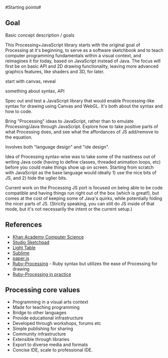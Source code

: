 #Starting points#



## Goal

Basic concept description / goals

This Processing+JavaScript library starts with the original goal of Processing at it's beginning, to serve as a software sketchbook and to teach computer programming fundamentals within a visual context, and reimagines it for today, based on JavaScript instead of Java. The focus will first be on basic API and 2D drawing functionality, leaving more advanced graphics features, like shaders and 3D, for later.

start with canvas, reveal

something about syntax, API

Spec out and test a JavaScript library that would enable Processing-like syntax for drawing using Canvas and WebGL. It's both about the syntax and how to code.

Bring "Processing" ideas to JavaScript, rather than to emulate Processing/Java through JavaScript. Explore how to take positive parts of what Processing does, and see what the affordances of JS add/remove to the equation.

Involves both "language design" and "ide design".

Idea of Processing syntax-wise was to take some of the nastiness out of writing Java code (having to define classes, threaded animation loops, etc) before you could make things show up on screen. Starting from scratch with JavaScript as the base language would ideally 1) use the nice bits of JS, and 2) hide the uglier bits.

Current work on the Processing JS port is focused on being able to be code compatible and having things run right out of the box (which is great!), but comes at the cost of keeping some of Java's quirks, while potentially hiding the nicer parts of JS. (Strictly speaking, you can still do JS inside of that mode, but it's not necessarily the intent or the current setup.) 



## References

+ [Khan Academy Computer Science](https://www.khanacademy.org/cs)
+ [Studio Sketchpad](http://sketchpad.cc)
+ [Light Table](http://www.lighttable.com)
+ [Sublime](http://www.sublimetext.com/)
+ [paper.js](http://paperjs.org/static/editor/) 
+ [Ruby-Processing](https://github.com/jashkenas/ruby-processing) - Ruby syntax but utilizes the ease of Processing for drawing
+ [Ruby-Processing in practice](https://github.com/jashkenas/learning-processing-with-ruby)



## Processing core values

+ Programming in a visual arts context
+ Made for teaching programming
+ Bridge to other languages
+ Provide educational infrastructure
+ Developed through workshops, forums etc
+ Simple publishing for sharing
+ Community infrastructure
+ Extensible through libraries
+ Export to diverse media and formats
+ Concise IDE, scale to professional IDE.
        
        
